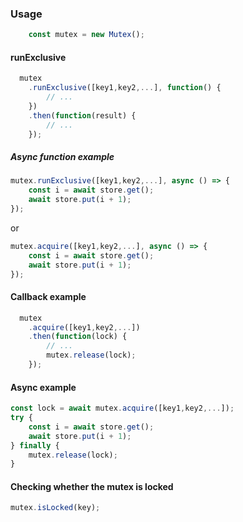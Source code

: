 ### Usage

```javascript
    const mutex = new Mutex();
```

#### runExclusive

```javascript
  mutex
    .runExclusive([key1,key2,...], function() {
        // ...
    })
    .then(function(result) {
        // ...
    });
```

##### Async function example

```javascript
mutex.runExclusive([key1,key2,...], async () => {
    const i = await store.get();
    await store.put(i + 1);
});
```
or

```javascript
mutex.acquire([key1,key2,...], async () => {
    const i = await store.get();
    await store.put(i + 1);
});
```

#### Callback example

```javascript
  mutex
    .acquire([key1,key2,...])
    .then(function(lock) {
        // ...
        mutex.release(lock);
    });

```
#### Async example

```javascript
const lock = await mutex.acquire([key1,key2,...]);
try {
    const i = await store.get();
    await store.put(i + 1);
} finally {
    mutex.release(lock);
}
```

#### Checking whether the mutex is locked

```javascript
mutex.isLocked(key);
```